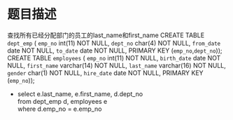 # 题目描述
查找所有已经分配部门的员工的last_name和first_name
CREATE TABLE `dept_emp` (
`emp_no` int(11) NOT NULL,
`dept_no` char(4) NOT NULL,
`from_date` date NOT NULL,
`to_date` date NOT NULL,
PRIMARY KEY (`emp_no`,`dept_no`));
CREATE TABLE `employees` (
`emp_no` int(11) NOT NULL,
`birth_date` date NOT NULL,
`first_name` varchar(14) NOT NULL,
`last_name` varchar(16) NOT NULL,
`gender` char(1) NOT NULL,
`hire_date` date NOT NULL,
PRIMARY KEY (`emp_no`));

- select e.last_name, e.first_name, d.dept_no  
  from dept_emp d, employees e  
  where d.emp_no = e.emp_no  